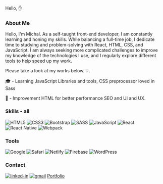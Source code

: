 Hello, :raised_hand:

### About Me

Hello, I'm Michal. As a self-taught front-end developer, I am constantly learning and honing my skills. While balancing a full-time job, I dedicate time to studying and problem-solving with React, HTML, CSS, and JavaScript.
I am always seeking more complicated challenges to improve my knowledge of the technologies I use, and I regularly explore different tools to help speed up my work.

Please take a look at my works below. :bulb:.

🎓 - Learning JavaScript Libraries and tools, CSS preprocessor loved in Sass

:mag_right: - Improvement HTML for better performance SEO and UI and UX.

### Skills - all
![HTML5](https://img.shields.io/badge/html5-%23E34F26.svg?style=for-the-badge&logo=html5&logoColor=white) ![CSS3](https://img.shields.io/badge/css3-%231572B6.svg?style=for-the-badge&logo=css3&logoColor=white)
![Bootstrap](https://img.shields.io/badge/bootstrap-%238511FA.svg?style=for-the-badge&logo=bootstrap&logoColor=white)
![SASS](https://img.shields.io/badge/SASS-hotpink.svg?style=for-the-badge&logo=SASS&logoColor=white)
![JavaScript](https://img.shields.io/badge/JavaScript%20-%23F7DF1E.svg?style=for-the-badge&logo=javascript&logoColor=black)
![React](https://img.shields.io/badge/react-%2320232a.svg?style=for-the-badge&logo=react&logoColor=%2361DAFB)
![React Native](https://img.shields.io/badge/react_native-%2320232a.svg?style=for-the-badge&logo=react&logoColor=%2361DAFB)
![Webpack](https://img.shields.io/badge/webpack-%238DD6F9.svg?style=for-the-badge&logo=webpack&logoColor=black)

### Tools
![Google](https://img.shields.io/badge/google-4285F4?style=for-the-badge&logo=google&logoColor=white)
![Safari](https://img.shields.io/badge/Safari-000000?style=for-the-badge&logo=Safari&logoColor=white)
![Netlify](https://img.shields.io/badge/netlify-%23000000.svg?style=for-the-badge&logo=netlify&logoColor=#00C7B7)
![Firebase](https://img.shields.io/badge/firebase-a08021?style=for-the-badge&logo=firebase&logoColor=ffcd34)
![WordPress](https://img.shields.io/badge/WordPress-%23117AC9.svg?style=for-the-badge&logo=WordPress&logoColor=white)


### Contact
[![linked-in](https://img.shields.io/badge/Linked_In-0077B5?style=for-the-badge&logo=LinkedIn&logoColor=white)](www.linkedin.com/in/mikezeg)
[![gmail](https://img.shields.io/badge/Gmail-D14836?style=for-the-badge&logo=Gmail&logoColor=white)](mailto:michalzegzula@gmail.com)
[Portfolio](https://mikezeg.com/)
